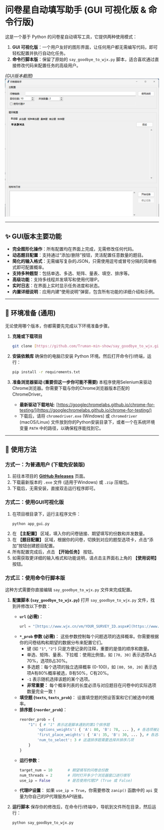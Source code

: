 # 问卷星自动填写助手 (GUI 可视化版 & 命令行版)

这是一个基于 Python 的问卷星自动填写工具，它提供两种使用模式：
1.  **GUI 可视化版**：一个用户友好的图形界面，让任何用户都无需编写代码，即可轻松配置并执行自动化任务。
2.  **命令行脚本版**：保留了原始的 `say_goodbye_to_wjx.py` 脚本，适合喜欢通过直接修改代码来配置任务的高级用户。

*(GUI版本截图)*
![应用截图](./assets/main.png)

---

## ✨ GUI版本主要功能

* **完全图形化操作**：所有配置均在界面上完成，无需修改任何代码。
* **动态题目配置**：支持通过“添加/删除”按钮，灵活配置任意数量的题目。
* **简化的输入格式**：无需编写复杂的JSON，只需使用逗号或冒号分隔的简单格式即可配置概率。
* **支持多种题型**：包括单选、多选、矩阵、量表、填空、排序等。
* **高级功能**：支持多线程并发填写和使用代理IP。
* **实时日志**：在界面上实时显示任务进度和状态。
* **内置详细说明**：应用内建“使用说明”弹窗，包含所有功能的详细介绍和示例。

---

## 🚀 环境准备 (通用)

无论使用哪个版本，你都需要先完成以下环境准备步骤。

1.  **克隆或下载项目**
    ```bash
    git clone [https://github.com/Truman-min-show/say_goodbye_to_wjx.git](https://github.com/Truman-min-show/say_goodbye_to_wjx.git)
    ```

2.  **安装依赖库**
    确保你的电脑已安装 Python 环境。然后打开命令行/终端，运行：
    ```bash
    pip install -r requirements.txt
    ```

3.  **准备浏览器驱动 (重要但这一步你可能不需要)**
    本程序使用Selenium来驱动Chrome浏览器。你需要下载与你的Chrome浏览器版本匹配的ChromeDriver。
    * **最新驱动下载地址**: [https://googlechromelabs.github.io/chrome-for-testing/](https://googlechromelabs.github.io/chrome-for-testing/)
    * 下载后，请将 `chromedriver.exe` (Windows) 或 `chromedriver` (macOS/Linux) 文件放到你的Python安装目录下，或者一个在系统环境变量 `PATH` 中的路径，以确保程序能找到它。

---

## 📖 使用方法

### 方式一：为普通用户 (下载免安装版)

1.  前往本项目的 **[GitHub Releases](https://github.com/Truman-min-show/say_goodbye_to_wjx/releases)** 页面。
2.  下载最新版本的 `.exe` 文件 (适用于Windows) 或 `.zip` 压缩包。
3.  下载后，无需安装，直接双击运行程序即可。

### 方式二：使用GUI可视化版 

1.  在项目根目录下，运行主程序文件：
    ```bash
    python app_gui.py
    ```
2.  在 **【主配置】** 区域，填入你的问卷链接、期望填写的份数和并发数量。
3.  在 **【题目配置】** 区域，根据你的问卷，切换到对应的题型选项卡，点击“添加”按钮创建题目配置。
4.  所有配置完成后，点击 **【开始任务】** 按钮。
5.  如需获取更详细的输入格式和功能说明，请点击主界面右上角的 **【使用说明】** 按钮。

### 方式三：使用命令行脚本版 

这种方式需要你直接编辑 `say_goodbye_to_wjx.py` 文件来完成配置。

1.  **配置脚本 (`say_goodbye_to_wjx.py`)**
    打开 `say_goodbye_to_wjx.py` 文件，找到并修改以下参数：
    * **`url` (必需)**：
        ```python
        url = "[https://www.wjx.cn/vm/YOUR_SURVEY_ID.aspx#](https://www.wjx.cn/vm/YOUR_SURVEY_ID.aspx#)" # 将 YOUR_SURVEY_ID 替换为你的问卷实际ID
        ```
    * **`*_prob` 参数 (必需)**：
        这些参数控制每个问题选项的选择概率。你需要根据你的问卷结构和期望的数据分布来配置它们。
        * 键 (如 `"1"`, `"2"`) 只是方便记录的注释，重要的是值的顺序和数量。
        * 单选、矩阵、量表、下拉框：使用比例值，如 `[70, 30]` 表示选项A占70%，选项B占30%。
        * 多选题：每个选项的独立选择概率 (0-100)，如 `[80, 50, 20]` 表示选项A有80%概率被选，B有50%，C有20%。
        * `-1` 表示随机选择该题的某个选项。
        * **非常重要：** 每个概率列表的长度必须与对应题目在问卷中的实际选项数量完全一致！
    * **填空题 (`texts`, `texts_prob`)**：
        设置填空题的预设答案和它们被选中的概率。
    * **排序题 (`reorder_prob`)**：
        ```python
        reorder_prob = {
            "1": { # "1" 表示这是脚本遇到的第1个排序题
                'options_weights': { 'A': 80, 'B': 78, ... }, # 各选项被选入排序的总次数/权重
                'first_place_weights': { 'A': 35, 'B': 30, ... }, # 各选项排在第一位的次数/权重
                'num_to_select': 3 # 这道排序题需要选择并排序几项
            }
        }
        ```
    * **运行参数**：
        ```python
        target_num = 10       # 期望填写的问卷总份数
        num_threads = 2       # 同时打开多少个浏览器窗口进行填写
        use_ip = False        # 是否使用代理IP (True 或 False)
        ```
    * **代理IP设置**：
        如果 `use_ip = True`，你需要修改 `zanip()` 函数中的 `api` 变量为你自己的IP代理服务API链接。

2.  **运行脚本**
    保存你的修改后，在命令行/终端中，导航到文件所在目录，然后运行：
    ```bash
    python say_goodbye_to_wjx.py
    ```

